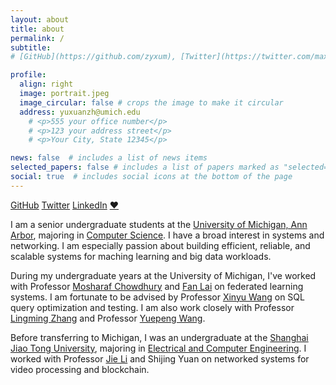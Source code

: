 ```yaml
---
layout: about
title: about
permalink: /
subtitle: 
# [GitHub](https://github.com/zyxum), [Twitter](https://twitter.com/maxyuxuan), [LinkedIn](https://www.linkedin.com/in/yuxuan-zhu-7147bb225)

profile:
  align: right
  image: portrait.jpeg
  image_circular: false # crops the image to make it circular
  address: yuxuanzh@umich.edu
    # <p>555 your office number</p>
    # <p>123 your address street</p>
    # <p>Your City, State 12345</p>

news: false  # includes a list of news items
selected_papers: false # includes a list of papers marked as "selected={true}"
social: true  # includes social icons at the bottom of the page
---
```

[GitHub](https://github.com/zyxum) [Twitter](https://twitter.com/maxyuxuan) [LinkedIn](https://www.linkedin.com/in/yuxuan-zhu-7147bb225) [❤️](/acknowledgement/)

I am a senior undergraduate students at the [University of Michigan, Ann Arbor](https://umich.edu/), majoring in [Computer Science](https://cse.engin.umich.edu/). I have a broad interest in systems and networking. I am especially passion about building efficient, reliable, and scalable systems for maching learning and big data workloads.

During my undergraduate years at the University of Michigan, I've worked with Professor [Mosharaf Chowdhury](https://www.mosharaf.com/) and [Fan Lai](https://web.eecs.umich.edu/~fanlai/l) on federated learning systems. I am fortunate to be advised by Professor [Xinyu Wang](https://web.eecs.umich.edu/~xwangsd/) on SQL query optimization and testing. I am also work closely with Professor [Lingming Zhang](http://lingming.cs.illinois.edu/student.html) and Professor [Yuepeng Wang](https://www.cs.sfu.ca/~yuepeng/).

Before transferring to Michigan, I was an undergraduate at the [Shanghai Jiao Tong University](https://en.sjtu.edu.cn/), majoring in [Electrical and Computer Engineering](https://www.ji.sjtu.edu.cn/). I worked with Professor [Jie Li](https://www.cs.sjtu.edu.cn/~lijie/) and Shijing Yuan on networked systems for video processing and blockchain. 

<!-- Write your biography here. Tell the world about yourself. Link to your favorite [subreddit](http://reddit.com). You can put a picture in, too. The code is already in, just name your picture `prof_pic.jpg` and put it in the `img/` folder.

Put your address / P.O. box / other info right below your picture. You can also disable any these elements by editing `profile` property of the YAML header of your `_pages/about.md`. Edit `_bibliography/papers.bib` and Jekyll will render your [publications page](/al-folio/publications/) automatically.

Link to your social media connections, too. This theme is set up to use [Font Awesome icons](http://fortawesome.github.io/Font-Awesome/) and [Academicons](https://jpswalsh.github.io/academicons/), like the ones below. Add your Facebook, Twitter, LinkedIn, Google Scholar, or just disable all of them. -->
